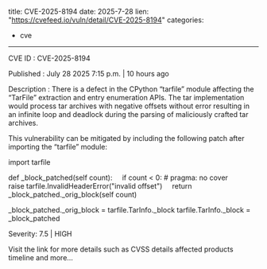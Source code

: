  
title: CVE-2025-8194
date: 2025-7-28
lien: "https://cvefeed.io/vuln/detail/CVE-2025-8194"
categories:
  - cve
---

CVE ID : CVE-2025-8194

Published :  July 28
2025
7:15 p.m. | 10 hours ago

Description : There is a defect in the CPython “tarfile” module affecting the “TarFile” extraction and entry enumeration APIs. The tar implementation would process tar archives with negative offsets without error
resulting in an infinite loop and deadlock during the parsing of maliciously crafted tar archives. 

This vulnerability can be mitigated by including the following patch after importing the “tarfile” module:



import tarfile

def _block_patched(self
count):
    if count < 0:  # pragma: no cover
        raise tarfile.InvalidHeaderError("invalid offset")
    return _block_patched._orig_block(self
count)

_block_patched._orig_block = tarfile.TarInfo._block
tarfile.TarInfo._block = _block_patched

Severity: 7.5 | HIGH

Visit the link for more details
such as CVSS details
affected products
timeline
and more...
